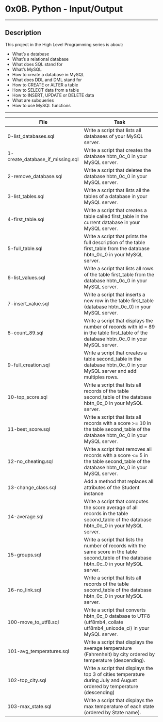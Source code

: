 # 0x0B. Python - Input/Output
---
## Description

This project in the High Level Programming series is about:

*  What’s a database
*  What’s a relational database
*  What does SQL stand for
*  What’s MySQL
*  How to create a database in MySQL
*  What does DDL and DML stand for
* How to CREATE or ALTER a table
*  How to SELECT data from a table
*  How to INSERT, UPDATE or DELETE data
*  What are subqueries
*  How to use MySQL functions


---
File|Task
---|---
0-list_databases.sql | Write a script that lists all databases of your MySQL server.
1-create_database_if_missing.sql | Write a script that creates the database hbtn_0c_0 in your MySQL server.
2-remove_database.sql | Write a script that deletes the database hbtn_0c_0 in your MySQL server.
3-list_tables.sql | Write a script that lists all the tables of a database in your MySQL server.
4-first_table.sql | Write a script that creates a table called first_table in the current database in your MySQL server.
5-full_table.sql | Write a script that prints the full description of the table first_table from the database hbtn_0c_0 in your MySQL server.
6-list_values.sql | Write a script that lists all rows of the table first_table from the database hbtn_0c_0 in your MySQL server.
7-insert_value.sql | Write a script that inserts a new row in the table first_table (database hbtn_0c_0) in your MySQL server.
8-count_89.sql | Write a script that displays the number of records with id = 89 in the table first_table of the database hbtn_0c_0 in your MySQL server.
9-full_creation.sql | Write a script that creates a table second_table in the database hbtn_0c_0 in your MySQL server and add multiples rows.
10-top_score.sql | Write a script that lists all records of the table second_table of the database hbtn_0c_0 in your MySQL server.
11-best_score.sql | Write a script that lists all records with a score >= 10 in the table second_table of the database hbtn_0c_0 in your MySQL server.
12-no_cheating.sql | Write a script that removes all records with a score <= 5 in the table second_table of the database hbtn_0c_0 in your MySQL server.
13-change_class.sql | Add a method that replaces all attributes of the Student instance
14-average.sql | Write a script that computes the score average of all records in the table second_table of the database hbtn_0c_0 in your MySQL server.
15-groups.sql | Write a script that lists the number of records with the same score in the table second_table of the database hbtn_0c_0 in your MySQL server.
16-no_link.sql | Write a script that lists all records of the table second_table of the database hbtn_0c_0 in your MySQL server.
100-move_to_utf8.sql | Write a script that converts hbtn_0c_0 database to UTF8 (utf8mb4, collate utf8mb4_unicode_ci) in your MySQL server.
101-avg_temperatures.sql | Write a script that displays the average temperature (Fahrenheit) by city ordered by temperature (descending).
102-top_city.sql |Write a script that displays the top 3 of cities temperature during July and August ordered by temperature (descending)
103-max_state.sql | Write a script that displays the max temperature of each state (ordered by State name).

